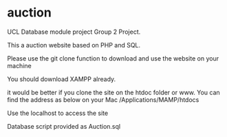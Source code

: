 # auction
UCL Database module project
Group 2 Project.

This a auction website based on PHP and SQL. 

Please use the git clone function to download and use the website on your machine

You should download XAMPP already.

it would be better if you clone the site on the htdoc folder or www. You can find the address as below on your Mac
/Applications/MAMP/htdocs

Use the localhost to access the site

Database script provided as Auction.sql
